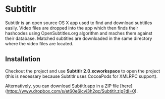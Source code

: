 # Subtitlr

Subtitlr is an open source OS X app used to find and download subtitles easily. Video files are dropped into the app which then finds their hashcodes using OpenSubtitles.org algorithm and maches them against their database. Matched subtitles are downloaded in the same directory where the video files are located.

## Installation

Checkout the project and use **Subtitlr 2.0.xcworkspace** to open the project (this is necessary because Subtitlr uses CocoaPods for XMLRPC support).

Alternatively, you can download Subtitlr.app in a ZIP file [here] (https://www.dropbox.com/s/et60e6lcvi3h2qc/Subtitlr.zip?dl=0). 
